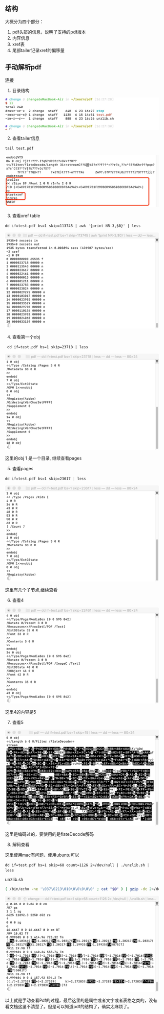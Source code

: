 ## 结构
大概分为四个部分：
1. pdf头部的信息，说明了支持的pdf版本
2. 内容信息
3. xref表
4. 尾部tailer记录xref的偏移量

## 手动解析pdf

[连接](https://www.youtube.com/watch?v=k34wRxaxA_c)

1. 目录结构
   
![avator](images/0.jpg)

2. 查看tailer信息

`tail test.pdf`

![avator](images/1.jpg)

3. 查看xref table

`dd if=test.pdf bs=1 skip=113745 | awk '{print NR-3,$0}' | less`

![avator](images/2.jpg)

4. 查看第一个obj
   
` dd if=test.pdf bs=1 skip=23718 | less`

![avator](images/3.jpg)

这里的obj 1 是一个目录, 继续查看pages

5. 查看pages

`dd if=test.pdf bs=1 skip=23617 | less`

![avator](images/4.jpg)

这里有几个子节点,继续查看

6. 查看4

![avator](images/5.jpg)

这里4的内容是5

7. 查看5

![avator](images/6.jpg)

这里是编码过的，要使用的是flateDecode解码

8. 解码查看

这里使用mac有问题，使用ubuntu可以

`dd if=test.pdf bs=1 skip=68 count=1126 2>/dev/null | ./unzlib.sh | less`

unzlib.sh

```bash
( /bin/echo -ne '\037\0213\010\0\0\0\0\0' ; cat "$@" ) | gzip -dc 2>/dev/null
```

![avator](images/7.jpg)

以上就是手动查看Pdf的过程，最后这里的是属性或者文字或者表格之类的，没有看文档这里不清楚了。但是可以知道pdf的结构了，确实太麻烦了。

